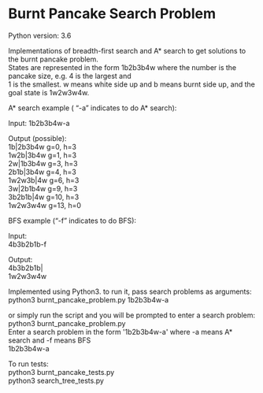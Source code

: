 # Burnt Pancake Search Problem
Python version: 3.6  

Implementations of breadth-first search and A* search to get solutions to the burnt pancake problem.  
States are represented in the form 1b2b3b4w where the number is the pancake size, e.g. 4 is the largest and   
1 is the smallest. w means white side up and b means burnt side up, and the goal state is 1w2w3w4w.  

A* search example ( “-a” indicates to do A* search):  
 
Input:
1b2b3b4w-a               

Output (possible):  
1b|2b3b4w g=0, h=3  
1w2b|3b4w g=1, h=3  
2w|1b3b4w g=3, h=3  
2b1b|3b4w g=4, h=3  
1w2w3b|4w g=6, h=3  
3w|2b1b4w g=9, h=3  
3b2b1b|4w g=10, h=3  
1w2w3w4w g=13, h=0  

BFS example (“-f” indicates to do BFS):  

Input:  
4b3b2b1b-f  

Output:  
4b3b2b1b|  
1w2w3w4w  


Implemented using Python3. to run it, pass search problems as arguments:  
python3 burnt_pancake_problem.py 1b2b3b4w-a  

or simply run the script and you will be prompted to enter a search problem:    
python3 burnt_pancake_problem.py  
Enter a search problem in the form '1b2b3b4w-a' where -a means A* search and -f means BFS  
1b2b3b4w-a  

To run tests:  
python3 burnt_pancake_tests.py  
python3 search_tree_tests.py  